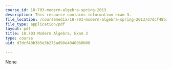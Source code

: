 ```yaml
---
course_id: 18-703-modern-algebra-spring-2013
description: This resource contains information exam 3.
file_location: /coursemedia/18-703-modern-algebra-spring-2013/d7dcf48b3b5e3b275ad90e4048060b00_MIT18_703S13_prft.pdf
file_type: application/pdf
layout: pdf
title: 18.703 Modern Algebra, Exam 3
type: course
uid: d7dcf48b3b5e3b275ad90e4048060b00

---
```

None